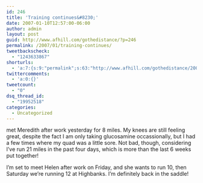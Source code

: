 ```yaml
---
id: 246
title: 'Training continues&#8230;'
date: 2007-01-10T12:57:00-06:00
author: admin
layout: post
guid: http://www.afhill.com/gothedistance/?p=246
permalink: /2007/01/training-continues/
tweetbackscheck:
  - "1243633867"
shorturls:
  - 'a:7:{s:9:"permalink";s:63:"http://www.afhill.com/gothedistance/2007/01/training-continues/";s:7:"tinyurl";s:25:"http://tinyurl.com/onmhpp";s:4:"isgd";s:17:"http://is.gd/B7LD";s:5:"bitly";s:19:"http://bit.ly/I1hLV";s:5:"snipr";s:22:"http://snipr.com/iaq92";s:5:"snurl";s:22:"http://snurl.com/iaq92";s:7:"snipurl";s:24:"http://snipurl.com/iaq92";}'
twittercomments:
  - 'a:0:{}'
tweetcount:
  - "0"
dsq_thread_id:
  - "19952518"
categories:
  - Uncategorized
---
```

met Meredith after work yesterday for 8 miles. My knees are still feeling great, despite the fact I am only taking glucosamine occassionally, but I had a few times where my quad was a little sore. Not bad, though, considering I&#8217;ve run 21 miles in the past four days, which is more than the last 6 weeks put together! 

I&#8217;m set to meet Helen after work on Friday, and she wants to run 10, then Saturday we&#8217;re running 12 at Highbanks. I&#8217;m definitely back in the saddle!